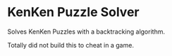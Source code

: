 # KenKen Puzzle Solver

Solves KenKen Puzzles with a backtracking algorithm.

Totally did not build this to cheat in a game.